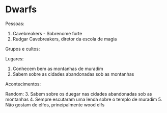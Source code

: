 # Dwarfs

Pessoas:
1. Cavebreakers - Sobrenome forte
2. Rudgar Cavebreakers, diretor da escola de magia

Grupos e cultos:

Lugares:
1. Conhecem bem as montanhas de muradim
2. Sabem sobre as cidades abandonadas sob as montanhas

Acontecimentos:

Random:
3. Sabem sobre os duegar nas cidades abandonadas sob as montanhas
4. Sempre escutaram uma lenda sobre o templo de muradim
5. Não gostam de elfos, prineipalmente wood elfs
